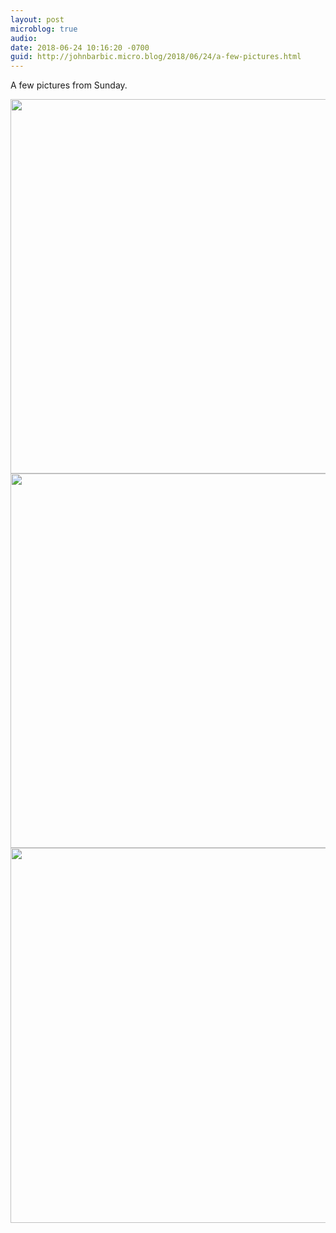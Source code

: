 ```yaml
---
layout: post
microblog: true
audio: 
date: 2018-06-24 10:16:20 -0700
guid: http://johnbarbic.micro.blog/2018/06/24/a-few-pictures.html
---
```

A few pictures from Sunday.

<img src="http://www.barbic.com/uploads/2018/c72580177b.jpg" width="600" height="599" /><img src="http://www.barbic.com/uploads/2018/a7a7bf8202.jpg" width="600" height="599" /><img src="http://www.barbic.com/uploads/2018/3fe965ba4d.jpg" width="600" height="600" />
